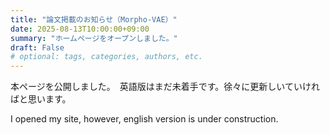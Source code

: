 ```yaml
---
title: "論文掲載のお知らせ（Morpho-VAE）"
date: 2025-08-13T10:00:00+09:00
summary: "ホームページをオープンしました。"
draft: False
# optional: tags, categories, authors, etc.
---
```

本ページを公開しました。　英語版はまだ未着手です。徐々に更新しいていければと思います。

I opened my site, however, english version is under construction. 